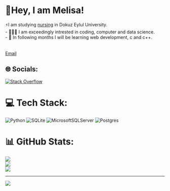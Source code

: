# 💫Hey, I am Melisa! 
⚡I am studying [nursing](https://hemsirelik.deu.edu.tr/en/) in Dokuz Eylul University. <br>- 👩🏻‍💻 I am exceedingly intrested in coding, computer and data science.<br>- 💭 In following months I will be learning web development, c and c++.<br><br><br>[Email](melisakaratas172@gmail.com)


## 🌐 Socials:
[![Stack Overflow](https://img.shields.io/badge/-Stackoverflow-FE7A16?logo=stack-overflow&logoColor=white)](https://stackoverflow.com/users/melisa-karatas) 

# 💻 Tech Stack:
![Python](https://img.shields.io/badge/python-3670A0?style=for-the-badge&logo=python&logoColor=ffdd54) ![SQLite](https://img.shields.io/badge/sqlite-%2307405e.svg?style=for-the-badge&logo=sqlite&logoColor=white) ![MicrosoftSQLServer](https://img.shields.io/badge/Microsoft%20SQL%20Server-CC2927?style=for-the-badge&logo=microsoft%20sql%20server&logoColor=white) ![Postgres](https://img.shields.io/badge/postgres-%23316192.svg?style=for-the-badge&logo=postgresql&logoColor=white)
# 📊 GitHub Stats:
![](https://github-readme-stats.vercel.app/api?username=Melisa-Karatas&theme=tokyonight&hide_border=false&include_all_commits=false&count_private=false)<br/>
![](https://github-readme-streak-stats.herokuapp.com/?user=Melisa-Karatas&theme=tokyonight&hide_border=false)<br/>
![](https://github-readme-stats.vercel.app/api/top-langs/?username=Melisa-Karatas&theme=tokyonight&hide_border=false&include_all_commits=false&count_private=false&layout=compact)

---
[![](https://visitcount.itsvg.in/api?id=Melisa-Karatas&icon=0&color=0)](https://visitcount.itsvg.in)

<!-- Proudly created with GPRM ( https://gprm.itsvg.in ) -->
